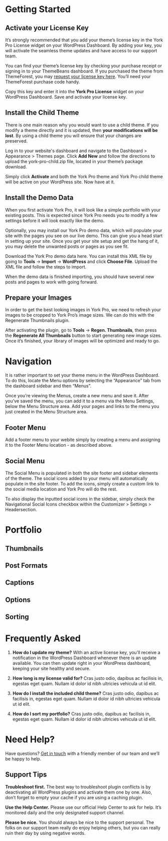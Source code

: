 

# Getting Started

## Activate your License Key
It’s strongly recommended that you add your theme’s license key in the York Pro License widget on your WordPress Dashboard. By adding your key, you will activate the seamless theme updates and have access to our support team. 

You can find your theme’s license key by checking your purchase receipt or signing in to your ThemeBeans dashboard. If you purchased the theme from ThemeForest, you may [request your license key here][1]. You’ll need your ThemeForest purchase code handy.

Copy this key and enter it into the **York Pro License** widget on your WordPress Dashboard. Save and activate your license key.

## Install the Child Theme
There is one main reason why you would want to use a child theme. If you modify a theme directly and it is updated, then **your modifications will be lost**. By using a child theme you will ensure that your changes are preserved.

Log in to your website's dashboard and navigate to the Dashboard \> Appearance \> Themes page. Click **Add New** and follow the directions to upload the york-pro-child.zip file, located in your theme’s package download.

Simply click **Activate** and both the York Pro theme and York Pro child theme will be active on your WordPress site. Now have at it.

## Install the Demo Data
When you first activate York Pro, it will look like a simple portfolio with your existing posts. This is expected since York Pro needs you to modify a few settings before it will look exactly like the demo. 

Optionally, you may install our York Pro demo data, which will populate your site with the pages you see on our live demo. This can give you a head start in setting up your site. Once you get your site setup and get the hang of it, you may delete the unwanted posts or pages as you see fit.

Download the York Pro demo data here. You can install this XML file by going to **Tools** → **Import** → **WordPress** and click **Choose File**. Upload the XML file and follow the steps to import. 


When the demo data is finished importing, you should have several new posts and pages to work with going forward.

  

## Prepare your Images
In order to get the best looking images in York Pro, we need to refresh your images to be cropped to York Pro’s image sizes. We can do this with the Regenerate Thumbnails plugin.

After activating the plugin, go to **Tools** → **Regen. Thumbnails**, then press the **Regenerate All Thumbnails** button to start generating new image sizes. Once it’s finished, your library of images will be optimized and ready to go.










# Navigation
It is rather important to set your theme menu in the WordPress Dashboard. To do this, locate the Menu options by selecting the “Appearance” tab from the dashboard sidebar and then “Menus”.

Once you’re viewing the Menus, create a new menu and save it. After you’ve saved the menu, you can add it to a menu via the Menu Settings, below the Menu Structure area. Add your pages and links to the menu you just created in the Menu Structure area.

## Footer Menu
Add a footer menu to your webite simply by creating a menu and assigning it to the Footer Menu location - as described above.

## Social Menu
The Social Menu is populated in both the site footer and sidebar elements of the theme. The social icons added to your menu will automatically populate in the site footer. To add the icons, simply create a custom link to the social media location and York Pro will do the rest.

To also display the inputted social icons in the sidebar, simply check the Navigational Social Icons checkbox within the Customizer \> Settings \> Headersection.



# Portfolio

## Thumbnails

## Post Formats

## Captions

## Options

## Sorting






# Frequently Asked

1. **How do I update my theme?** With an active license key, you’ll receive a notification in the WordPress Dashboard whenever there is an update available. You can then update right in your WordPress dashboard, keeping your site healthy and secure.

2. **How long is my license valid for?** Cras justo odio, dapibus ac facilisis in, egestas eget quam. Nullam id dolor id nibh ultricies vehicula ut id elit.

3. **How do I install the included child theme?** Cras justo odio, dapibus ac facilisis in, egestas eget quam. Nullam id dolor id nibh ultricies vehicula ut id elit.

3. **How do I sort my portfolio?** Cras justo odio, dapibus ac facilisis in, egestas eget quam. Nullam id dolor id nibh ultricies vehicula ut id elit.




# Need Help?
Have questions? [Get in touch][2] with a friendly member of our team and we’ll be happy to help. 

## Support Tips

**Troubleshoot first.** The best way to troubleshoot plugin conflicts is by deactivating all WordPress plugins and activate them one by one. Also, don’t forget to empty your cache if you are using a caching plugin.

**Use the Help Center.** Please use our official Help Center to ask for help. It’s monitored daily and the only designated support channel.

**Please be nice.** You should always be nice to the support personal. The folks on our support team really do enjoy helping others, but you can really ruin their day by using negative words.

[1]:	https://themebeans.com/themeforest "Request a License Key"
[2]:	https://themebeans.com/support